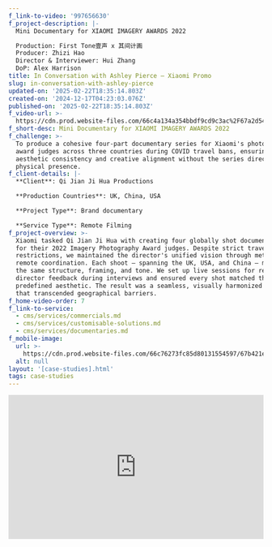 ```yaml
---
f_link-to-video: '997656630'
f_project-description: |-
  Mini Documentary for XIAOMI IMAGERY AWARDS 2022

  Production: First Tone壹声 x 其间计画  
  Producer: Zhizi Hao  
  Director & Interviewer: Hui Zhang  
  DoP: Alex Harrison
title: In Conversation with Ashley Pierce ‒ Xiaomi Promo
slug: in-conversation-with-ashley-pierce
updated-on: '2025-02-22T18:35:14.803Z'
created-on: '2024-12-17T04:23:03.076Z'
published-on: '2025-02-22T18:35:14.803Z'
f_video-url: >-
  https://cdn.prod.website-files.com/66c4a134a354bbdf9cd9c3ac%2F67a2d5444cb50ce92b3a73aa_Ashley%20Pierce-transcode.mp4
f_short-desc: Mini Documentary for XIAOMI IMAGERY AWARDS 2022
f_challenge: >-
  To produce a cohesive four-part documentary series for Xiaomi's photography
  award judges across three countries during COVID travel bans, ensuring
  aesthetic consistency and creative alignment without the series director's
  physical presence.
f_client-details: |-
  **Client**: Qi Jian Ji Hua Productions

  **Production Countries**: UK, China, USA

  **Project Type**: Brand documentary

  **Service Type**: Remote Filming
f_project-overview: >-
  Xiaomi tasked Qi Jian Ji Hua with creating four globally shot documentaries
  for their 2022 Imagery Photography Award judges. Despite strict travel
  restrictions, we maintained the director's unified vision through meticulous
  remote coordination. Each shoot ‒ spanning the UK, USA, and China ‒ mirrored
  the same structure, framing, and tone. We set up live sessions for real-time
  director feedback during interviews and ensured every shot matched the
  predefined aesthetic. The result was a seamless, visually harmonized series
  that transcended geographical barriers.
f_home-video-order: 7
f_link-to-service:
  - cms/services/commercials.md
  - cms/services/customisable-solutions.md
  - cms/services/documentaries.md
f_mobile-image:
  url: >-
    https://cdn.prod.website-files.com/66c76273fc85d80131554597/67b421e72e4234c4bba6c4ee_Screenshot%202025-02-17%20at%2021.03.18.avif
  alt: null
layout: '[case-studies].html'
tags: case-studies
---
```


<div style="padding:56.25% 0 0 0;position:relative;"><iframe src="https://player.vimeo.com/video/997656630?badge=0&amp;autopause=0&amp;player\_id=0&amp;app\_id=58479" frameborder="0" allow="autoplay; fullscreen; picture-in-picture; clipboard-write" style="position:absolute;top:0;left:0;width:100%;height:100%;" title="In conversation with Ashley Pearce"></iframe></div><script src="https://player.vimeo.com/api/player.js"></script>
